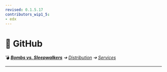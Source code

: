 ```yaml
---
revised: 0.1.5.17
contributors_wip1_5:
- edx
---
```


# 📄 GitHub

💣 ***[Bombs vs. Sleepwalkers][home]** ➔ [Distribution][distr] ➔ [Services][distr_services]*

****

[home]: /README.md
[distr]: /distribution/readme.md
[distr_services]: /distribution/services/readme.md
